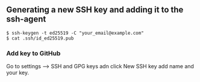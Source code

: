 ## Generating a new SSH key and adding it to the ssh-agent
```
$ ssh-keygen -t ed25519 -C "your_email@example.com"
$ cat .ssh/id_ed25519.pub
```

### Add key to GitHub
Go to settings --> SSH and GPG keys adn click New SSH key add name and your key.
